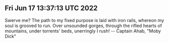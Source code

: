 ## Fri Jun 17 13:37:13 UTC 2022

Swerve me?  The path to my fixed purpose is laid with iron rails,
whereon my soul is grooved to run.  Over unsounded gorges, through
the rifled hearts of mountains, under torrents' beds, unerringly I rush!
		-- Captain Ahab, "Moby Dick"
